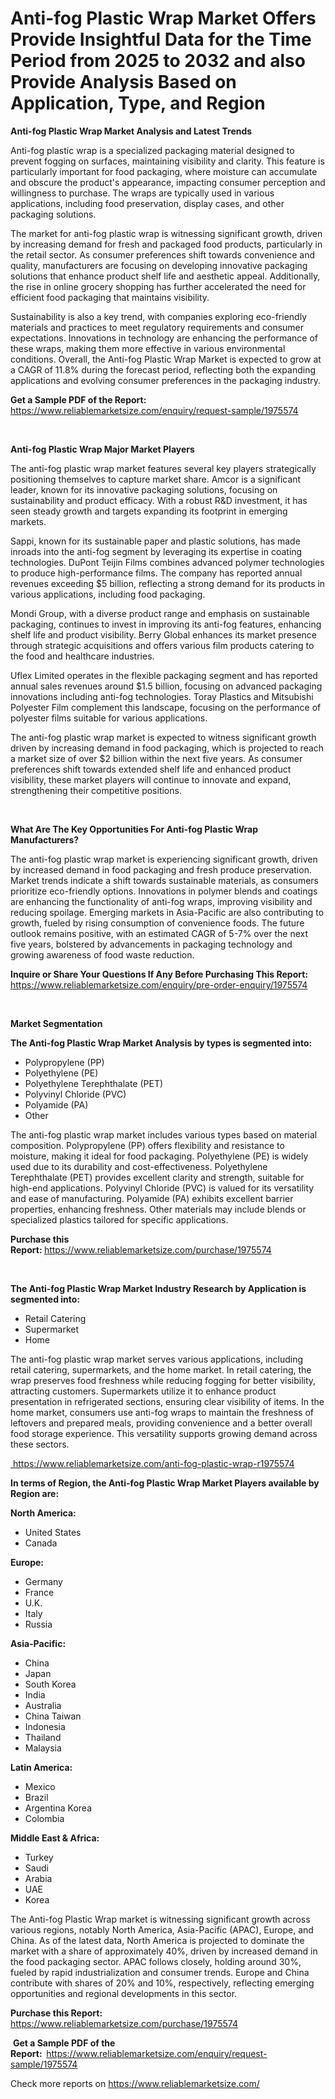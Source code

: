 <p><h1>Anti-fog Plastic Wrap Market Offers Provide Insightful Data for the Time Period from 2025 to 2032 and also Provide Analysis Based on Application, Type, and Region</h1></p><p><strong>Anti-fog Plastic Wrap Market Analysis and Latest Trends</strong></p>
<p><p>Anti-fog plastic wrap is a specialized packaging material designed to prevent fogging on surfaces, maintaining visibility and clarity. This feature is particularly important for food packaging, where moisture can accumulate and obscure the product's appearance, impacting consumer perception and willingness to purchase. The wraps are typically used in various applications, including food preservation, display cases, and other packaging solutions.</p><p>The market for anti-fog plastic wrap is witnessing significant growth, driven by increasing demand for fresh and packaged food products, particularly in the retail sector. As consumer preferences shift towards convenience and quality, manufacturers are focusing on developing innovative packaging solutions that enhance product shelf life and aesthetic appeal. Additionally, the rise in online grocery shopping has further accelerated the need for efficient food packaging that maintains visibility.</p><p>Sustainability is also a key trend, with companies exploring eco-friendly materials and practices to meet regulatory requirements and consumer expectations. Innovations in technology are enhancing the performance of these wraps, making them more effective in various environmental conditions. Overall, the Anti-fog Plastic Wrap Market is expected to grow at a CAGR of 11.8% during the forecast period, reflecting both the expanding applications and evolving consumer preferences in the packaging industry.</p></p>
<p><strong>Get a Sample PDF of the Report:&nbsp;</strong> <a href="https://www.reliablemarketsize.com/enquiry/request-sample/1975574?utm_campaign=1939&utm_medium=2&utm_source=Github&utm_content=ia&utm_term=10022025&utm_id=anti-fog-plastic-wrap">https://www.reliablemarketsize.com/enquiry/request-sample/1975574</a></p>
<p>&nbsp;</p>
<p><strong>Anti-fog Plastic Wrap Major Market Players</strong></p>
<p><p>The anti-fog plastic wrap market features several key players strategically positioning themselves to capture market share. Amcor is a significant leader, known for its innovative packaging solutions, focusing on sustainability and product efficacy. With a robust R&D investment, it has seen steady growth and targets expanding its footprint in emerging markets.</p><p>Sappi, known for its sustainable paper and plastic solutions, has made inroads into the anti-fog segment by leveraging its expertise in coating technologies. DuPont Teijin Films combines advanced polymer technologies to produce high-performance films. The company has reported annual revenues exceeding $5 billion, reflecting a strong demand for its products in various applications, including food packaging.</p><p>Mondi Group, with a diverse product range and emphasis on sustainable packaging, continues to invest in improving its anti-fog features, enhancing shelf life and product visibility. Berry Global enhances its market presence through strategic acquisitions and offers various film products catering to the food and healthcare industries.</p><p>Uflex Limited operates in the flexible packaging segment and has reported annual sales revenues around $1.5 billion, focusing on advanced packaging innovations including anti-fog technologies. Toray Plastics and Mitsubishi Polyester Film complement this landscape, focusing on the performance of polyester films suitable for various applications.</p><p>The anti-fog plastic wrap market is expected to witness significant growth driven by increasing demand in food packaging, which is projected to reach a market size of over $2 billion within the next five years. As consumer preferences shift towards extended shelf life and enhanced product visibility, these market players will continue to innovate and expand, strengthening their competitive positions.</p></p>
<p>&nbsp;</p>
<p><strong>What Are The Key Opportunities For Anti-fog Plastic Wrap Manufacturers?</strong></p>
<p><p>The anti-fog plastic wrap market is experiencing significant growth, driven by increased demand in food packaging and fresh produce preservation. Market trends indicate a shift towards sustainable materials, as consumers prioritize eco-friendly options. Innovations in polymer blends and coatings are enhancing the functionality of anti-fog wraps, improving visibility and reducing spoilage. Emerging markets in Asia-Pacific are also contributing to growth, fueled by rising consumption of convenience foods. The future outlook remains positive, with an estimated CAGR of 5-7% over the next five years, bolstered by advancements in packaging technology and growing awareness of food waste reduction.</p></p>
<p><strong>Inquire or Share Your Questions If Any Before Purchasing This Report:</strong> <a href="https://www.reliablemarketsize.com/enquiry/pre-order-enquiry/1975574?utm_campaign=1939&utm_medium=2&utm_source=Github&utm_content=ia&utm_term=10022025&utm_id=anti-fog-plastic-wrap">https://www.reliablemarketsize.com/enquiry/pre-order-enquiry/1975574</a></p>
<p>&nbsp;</p>
<p><strong>Market Segmentation</strong></p>
<p><strong>The Anti-fog Plastic Wrap Market Analysis by types is segmented into:</strong></p>
<p><ul><li>Polypropylene (PP)</li><li>Polyethylene (PE)</li><li>Polyethylene Terephthalate (PET)</li><li>Polyvinyl Chloride (PVC)</li><li>Polyamide (PA)</li><li>Other</li></ul></p>
<p><p>The anti-fog plastic wrap market includes various types based on material composition. Polypropylene (PP) offers flexibility and resistance to moisture, making it ideal for food packaging. Polyethylene (PE) is widely used due to its durability and cost-effectiveness. Polyethylene Terephthalate (PET) provides excellent clarity and strength, suitable for high-end applications. Polyvinyl Chloride (PVC) is valued for its versatility and ease of manufacturing. Polyamide (PA) exhibits excellent barrier properties, enhancing freshness. Other materials may include blends or specialized plastics tailored for specific applications.</p></p>
<p><strong>Purchase this Report:&nbsp;</strong><a href="https://www.reliablemarketsize.com/purchase/1975574?utm_campaign=1939&utm_medium=2&utm_source=Github&utm_content=ia&utm_term=10022025&utm_id=anti-fog-plastic-wrap">https://www.reliablemarketsize.com/purchase/1975574</a></p>
<p>&nbsp;</p>
<p><strong>The Anti-fog Plastic Wrap Market Industry Research by Application is segmented into:</strong></p>
<p><ul><li>Retail Catering</li><li>Supermarket</li><li>Home</li></ul></p>
<p><p>The anti-fog plastic wrap market serves various applications, including retail catering, supermarkets, and the home market. In retail catering, the wrap preserves food freshness while reducing fogging for better visibility, attracting customers. Supermarkets utilize it to enhance product presentation in refrigerated sections, ensuring clear visibility of items. In the home market, consumers use anti-fog wraps to maintain the freshness of leftovers and prepared meals, providing convenience and a better overall food storage experience. This versatility supports growing demand across these sectors.</p></p>
<p><a href="https://www.reliablemarketsize.com/anti-fog-plastic-wrap-r1975574?utm_campaign=1939&utm_medium=2&utm_source=Github&utm_content=ia&utm_term=10022025&utm_id=anti-fog-plastic-wrap">&nbsp;https://www.reliablemarketsize.com/anti-fog-plastic-wrap-r1975574</a></p>
<p><strong>In terms of Region, the Anti-fog Plastic Wrap Market Players available by Region are:</strong></p>
<p>
    <p> <strong> North America: </strong>
        <ul>
            <li>United States</li>
            <li>Canada</li>
        </ul>
        </p> 
    <p> <strong> Europe: </strong>
        <ul>
            <li>Germany</li>
            <li>France</li>
            <li>U.K.</li>
            <li>Italy</li>
            <li>Russia</li>
        </ul>
        </p> 
    <p> <strong> Asia-Pacific: </strong>
        <ul>
            <li>China</li>
            <li>Japan</li>
            <li>South Korea</li>
            <li>India</li>
            <li>Australia</li>
            <li>China Taiwan</li>
            <li>Indonesia</li>
            <li>Thailand</li>
            <li>Malaysia</li>
        </ul>
        </p> 
    <p> <strong> Latin America: </strong>
        <ul>
            <li>Mexico</li>
            <li>Brazil</li>
            <li>Argentina Korea</li>
            <li>Colombia</li>
        </ul>
        </p> 
    <p> <strong> Middle East & Africa: </strong>
        <ul>
            <li>Turkey</li>
            <li>Saudi</li>
            <li>Arabia</li>
            <li>UAE</li>
            <li>Korea</li>
        </ul>
    </p>
    </p>
<p><p>The Anti-fog Plastic Wrap market is witnessing significant growth across various regions, notably North America, Asia-Pacific (APAC), Europe, and China. As of the latest data, North America is projected to dominate the market with a share of approximately 40%, driven by increased demand in the food packaging sector. APAC follows closely, holding around 30%, fueled by rapid industrialization and consumer trends. Europe and China contribute with shares of 20% and 10%, respectively, reflecting emerging opportunities and regional developments in this sector.</p></p>
<p><strong>Purchase this Report: </strong><a href="https://www.reliablemarketsize.com/purchase/1975574?utm_campaign=1939&utm_medium=2&utm_source=Github&utm_content=ia&utm_term=10022025&utm_id=anti-fog-plastic-wrap">https://www.reliablemarketsize.com/purchase/1975574</a></p>
<p>&nbsp;<strong>Get a Sample PDF of the Report:&nbsp;&nbsp;</strong><a href="https://www.reliablemarketsize.com/enquiry/request-sample/1975574?utm_campaign=1939&utm_medium=2&utm_source=Github&utm_content=ia&utm_term=10022025&utm_id=anti-fog-plastic-wrap">https://www.reliablemarketsize.com/enquiry/request-sample/1975574</a></p>
<p><strong></strong></p>
<p>Check more reports on <a href="https://www.reliablemarketsize.com/?utm_campaign=1939&utm_medium=2&utm_source=Github&utm_content=ia&utm_term=10022025&utm_id=anti-fog-plastic-wrap">https://www.reliablemarketsize.com/</a></p>